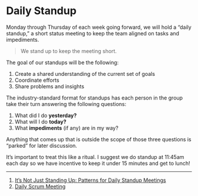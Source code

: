 # Daily Standup

Monday through Thursday of each week going forward, we will hold a “daily standup,” a short status meeting to keep the team aligned on tasks and impediments.

> We stand up to keep the meeting short.

The goal of our standups will be the following:

1. Create a shared understanding of the current set of goals
1. Coordinate efforts
1. Share problems and insights

The industry-standard format for standups has each person in the group take their turn answering the following questions:

1. What did I do **yesterday?**
1. What will I do **today?**
1. What **impediments** (if any) are in my way?

Anything that comes up that is outside the scope of those three questions is “parked” for later discussion.

It’s important to treat this like a ritual. I suggest we do standup at 11:45am each day so we have incentive to keep it under 15 minutes and get to lunch!

------

1. [It’s Not Just Standing Up: Patterns for Daily Standup Meetings](http://martinfowler.com/articles/itsNotJustStandingUp.html)
1. [Daily Scrum Meeting](https://www.mountaingoatsoftware.com/agile/scrum/daily-scrum)